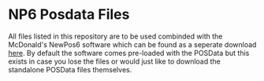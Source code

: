 # NP6 Posdata Files
All files listed in this repository are to be used combinded with the McDonald's NewPos6 software which can be found as a seperate download [here](https://github.com/SavageSzym/NewPOS61Train).
By default the software comes pre-loaded with the POSData but this exists in case you lose the files or would just like to download the standalone POSData files themselves.
